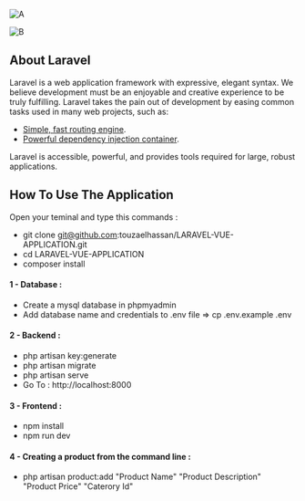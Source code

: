 ![A](https://user-images.githubusercontent.com/59705964/220126817-09e4a7c9-e294-4882-9d72-463b4038f1e5.png)

![B](https://user-images.githubusercontent.com/59705964/220126921-a6f84c6d-786a-499d-a0d2-5a804c5bac56.png)

## About Laravel

Laravel is a web application framework with expressive, elegant syntax. We believe development must be an enjoyable and creative experience to be truly fulfilling. Laravel takes the pain out of development by easing common tasks used in many web projects, such as:

- [Simple, fast routing engine](https://laravel.com/docs/routing).
- [Powerful dependency injection container](https://laravel.com/docs/container).

Laravel is accessible, powerful, and provides tools required for large, robust applications.

## How To Use The Application

Open your teminal and type this commands :

- git clone git@github.com:touzaelhassan/LARAVEL-VUE-APPLICATION.git
- cd LARAVEL-VUE-APPLICATION
- composer install

#### 1 - Database :

- Create a mysql database in phpmyadmin
- Add database name and credentials to .env file => cp .env.example .env

#### 2 - Backend :

- php artisan key:generate
- php artisan migrate
- php artisan serve
- Go To : http://localhost:8000

#### 3 - Frontend :

- npm install
- npm run dev

#### 4 - Creating a product from the command line :

- php artisan product:add "Product Name" "Product Description" "Product Price" "Caterory Id"


